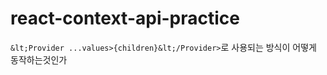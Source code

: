 # react-context-api-practice
`&lt;Provider ...values>{children}&lt;/Provider>`로 사용되는 방식이 어떻게 동작하는것인가
